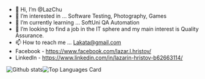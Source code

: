 - 👋 Hi, I’m @LazChu
- 👀 I’m interested in ... Software Testing, Photography, Games
- 🌱 I’m currently learning ... SoftUni QA Automation 
- 💞️ I’m looking to find a job in the IT sphere and my main interest is Quality Assurance.
- 📫 How to reach me ... Lakata@gmail.com 
- Facebook - https://www.facebook.com/lazar.l.hristov/
- LinkedIn - https://www.linkedin.com/in/lazarin-hristov-b62663114/

<!---
LazChu/LazChu is a ✨ special ✨ repository because its `README.md` (this file) appears on your GitHub profile.
You can click the Preview link to take a look at your changes.
--->

![Github stats](https://github-readme-stats.vercel.app/api?username=LazChu&theme=highcontrast&show_icons=true&count_private=true)![Top Languages Card](https://github-readme-stats.vercel.app/api/top-langs/?username=LazChu)
